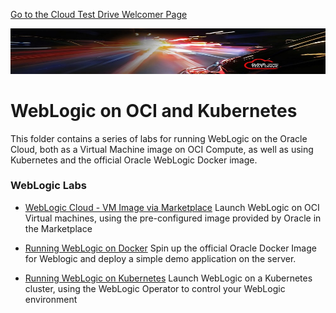 [Go to the Cloud Test Drive Welcomer Page](../../readme.md)

![](../../common/images/customer.logo2.png)

# WebLogic on OCI and Kubernetes

This folder contains a series of labs for running WebLogic on the Oracle Cloud, both as a Virtual Machine image on OCI Compute, as well as using Kubernetes and the official Oracle WebLogic Docker image.



### WebLogic Labs

+ [WebLogic Cloud - VM Image via Marketplace](https://oracle.github.io/cloudtestdrive/AppDev/wls/?page=wlscnonjrf.md) 
  Launch WebLogic on OCI Virtual machines, using the pre-configured image provided by Oracle in the Marketplace

+ [Running WebLogic on Docker](https://oracle.github.io/cloudtestdrive/AppDev/wls/?page=WLS_on_Docker.md)
  Spin up the official Oracle Docker Image for Weblogic and deploy a simple demo application on the server.

+ [Running WebLogic on Kubernetes](https://oracle.github.io/cloudtestdrive/AppDev/wls/?page=WLS_on_OKE.md)
  Launch WebLogic on a Kubernetes cluster, using the WebLogic Operator to control your WebLogic environment

  